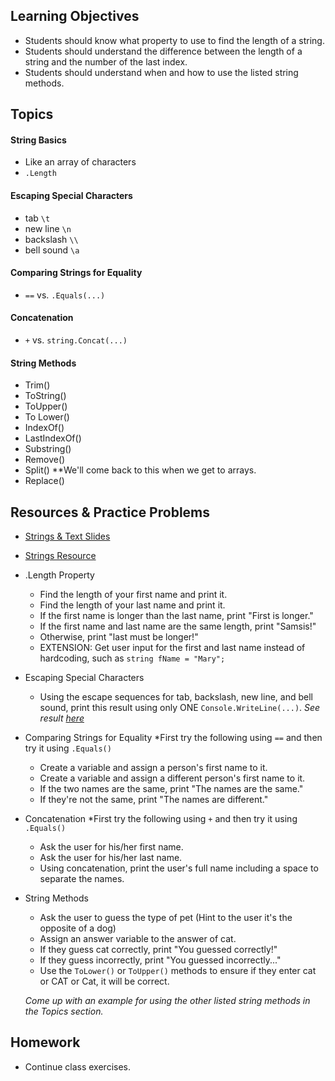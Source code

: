 ## Learning Objectives
- Students should know what property to use to find the length of a string.
- Students should understand the difference between the length of a string and the number of the last index.
- Students should understand when and how to use the listed string methods.

## Topics
#### String Basics
  - Like an array of characters
  - `.Length`

#### Escaping Special Characters
  - tab `\t`
  - new line `\n`
  - backslash `\\`
  - bell sound `\a`

#### Comparing Strings for Equality
  - `==` vs. `.Equals(...)`

#### Concatenation 
  - `+` vs. `string.Concat(...)`

#### String Methods
  - Trim()
  - ToString()
  - ToUpper()
  - To Lower()
  - IndexOf()
  - LastIndexOf()
  - Substring()
  - Remove()
  - Split() **We'll come back to this when we get to arrays.
  - Replace()

## Resources & Practice Problems
- [Strings & Text Slides](https://docs.google.com/presentation/d/1s_6Fv0zKtNI53nvYdnBS-8ywgEkvuoWlwcR5JikHE4g/edit?usp=sharing)
- [Strings Resource](http://www.completecsharptutorial.com/csharp-articles/csharp-string-function/)

- .Length Property
  - Find the length of your first name and print it.
  - Find the length of your last name and print it.
  - If the first name is longer than the last name, print "First is longer."
  - If the first name and last name are the same length, print "Samsis!"
  - Otherwise, print "last must be longer!"
  - EXTENSION: Get user input for the first and last name instead of hardcoding, such as `string fName = "Mary";`
  
- Escaping Special Characters
  - Using the escape sequences for tab, backslash, new line, and bell sound, print this result using only ONE `Console.WriteLine(...)`.
  *See result [here](https://github.com/WeCanCodeIT/WCCI-Spring2017-CLE/blob/master/Images/CharacterEscaping.png)*

- Comparing Strings for Equality
  *First try the following using `==` and then try it using `.Equals()`
  - Create a variable and assign a person's first name to it.
  - Create a variable and assign a different person's first name to it.
  - If the two names are the same, print "The names are the same."
  - If they're not the same, print "The names are different."

- Concatenation 
  *First try the following using `+` and then try it using `.Equals()`

  - Ask the user for his/her first name.
  - Ask the user for his/her last name.
  - Using concatenation, print the user's full name including a space to separate the names.
  
- String Methods
  - Ask the user to guess the type of pet (Hint to the user it's the opposite of a dog)
  - Assign an answer variable to the answer of cat.
  - If they guess cat correctly, print "You guessed correctly!"
  - If they guess incorrectly, print "You guessed incorrectly..."
  - Use the `ToLower()` or `ToUpper()` methods to ensure if they enter cat or CAT or Cat, it will be correct.
  
  *Come up with an example for using the other listed string methods in the Topics section.*

## Homework
- Continue class exercises.
